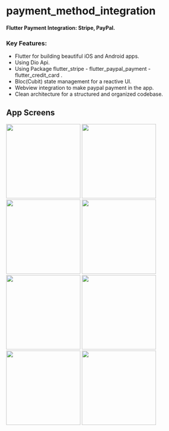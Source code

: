 # payment_method_integration

#### Flutter Payment Integration: Stripe, PayPal.

### Key Features:

- Flutter for building beautiful iOS and Android apps.
- Using Dio Api.
- Using Package flutter_stripe - flutter_paypal_payment - flutter_credit_card .
- Bloc(Cubit) state management for a reactive UI.
- Webview integration to make paypal payment in the app.
- Clean architecture for a structured and organized codebase.

## App Screens
<div>
  <img src="https://github.com/AhmedKamalElreidi/payment_integration/assets/107802782/728fe791-0a08-485c-b308-2ef77166b3e8" width="200" >
  <img src="https://github.com/AhmedKamalElreidi/payment_integration/assets/107802782/3d52c900-f8a0-41d0-8380-15d5bd15f8ab" width="200" >
  <img src="https://github.com/AhmedKamalElreidi/payment_integration/assets/107802782/f0cb79b5-def5-4708-af1a-f601d7b0644f" width="200" >
  <img src="https://github.com/AhmedKamalElreidi/payment_integration/assets/107802782/687d5051-9445-4037-9b31-4bcc9e4d2728" width="200" >
  <img src="https://github.com/AhmedKamalElreidi/payment_integration/assets/107802782/1915a96c-0615-4e1c-82b4-e7180a1546e7" width="200" >
  <img src="https://github.com/AhmedKamalElreidi/payment_integration/assets/107802782/2d898d53-03c6-478c-a62f-db8771ff999f" width="200" >
  <img src="https://github.com/AhmedKamalElreidi/payment_integration/assets/107802782/29055ced-c104-40c0-830c-5e444603f8c2" width="200" >
  <img src="https://github.com/AhmedKamalElreidi/payment_integration/assets/107802782/af282146-0aac-4a74-b5ad-f01076c18670" width="200" >
</div>

